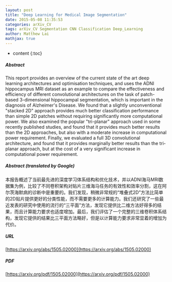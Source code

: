 ```yaml
---
layout: post
title: "Deep Learning for Medical Image Segmentation"
date: 2015-05-08 11:35:53
categories: arXiv_CV
tags: arXiv_CV Segmentation CNN Classification Deep_Learning
author: Matthew Lai
mathjax: true
---
```


* content
{:toc}

##### Abstract
This report provides an overview of the current state of the art deep learning architectures and optimisation techniques, and uses the ADNI hippocampus MRI dataset as an example to compare the effectiveness and efficiency of different convolutional architectures on the task of patch-based 3-dimensional hippocampal segmentation, which is important in the diagnosis of Alzheimer's Disease. We found that a slightly unconventional "stacked 2D" approach provides much better classification performance than simple 2D patches without requiring significantly more computational power. We also examined the popular "tri-planar" approach used in some recently published studies, and found that it provides much better results than the 2D approaches, but also with a moderate increase in computational power requirement. Finally, we evaluated a full 3D convolutional architecture, and found that it provides marginally better results than the tri-planar approach, but at the cost of a very significant increase in computational power requirement.

##### Abstract (translated by Google)
本报告概述了当前最先进的深度学习体系结构和优化技术，并以ADNI海马MRI数据集为例，比较了不同卷积架构对贴片三维海马任务的有效性和效率分割，这在阿尔茨海默病的诊断中是重要的。我们发现，稍微非常规的“堆叠式2D”方法比简单的2D贴片提供更好的分类性能，而不需要更多的计算能力。我们还研究了一些最近发表的研究中使用的流行的“三平面”方法，发现它提供比二维方法好得多的结果，而且计算能力要求也适度增加。最后，我们评估了一个完整的三维卷积体系结构，发现它提供的结果比三平面方法略好，但是以计算能力要求非常显着的增加为代价。

##### URL
[https://arxiv.org/abs/1505.02000](https://arxiv.org/abs/1505.02000)

##### PDF
[https://arxiv.org/pdf/1505.02000](https://arxiv.org/pdf/1505.02000)

